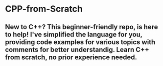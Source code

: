 # CPP-from-Scratch

## New to C++? This beginner-friendly repo, is here to help! I've simplified the language for you, providing code examples for various topics with comments for better understandig. Learn C++ from scratch, no prior experience needed.
